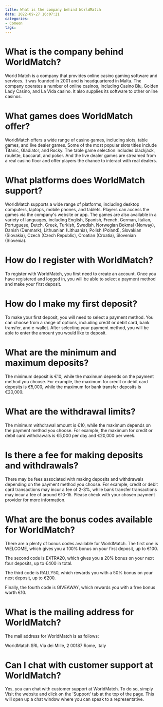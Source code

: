 ```yaml
---
title: What is the company behind WorldMatch 
date: 2022-09-27 16:07:21
categories:
- Comeon
tags:
---
```



#  What is the company behind WorldMatch? 


World Match is a company that provides online casino gaming software and services. It was founded in 2001 and is headquartered in Malta. The company operates a number of online casinos, including Casino Blu, Golden Lady Casino, and La Vida casino. It also supplies its software to other online casinos.

# What games does WorldMatch offer? 

WorldMatch offers a wide range of casino games, including slots, table games, and live dealer games. Some of the most popular slots titles include Titanic, Gladiator, and Rocky. The table game selection includes blackjack, roulette, baccarat, and poker. And the live dealer games are streamed from a real casino floor and offer players the chance to interact with real dealers.

# What platforms does WorldMatch support? 

WorldMatch supports a wide range of platforms, including desktop computers, laptops, mobile phones, and tablets. Players can access the games via the company's website or app. The games are also available in a variety of languages, including English, Spanish, French, German, Italian, Portuguese, Dutch, Greek, Turkish, Swedish, Norwegian Bokmal (Norway), Danish (Denmark), Lithuanian (Lithuania), Polish (Poland), Slovakian (Slovakia), Czech (Czech Republic), Croatian (Croatia), Slovenian (Slovenia).

#  How do I register with WorldMatch? 

To register with WorldMatch, you first need to create an account. Once you have registered and logged in, you will be able to select a payment method and make your first deposit.

# How do I make my first deposit? 

To make your first deposit, you will need to select a payment method. You can choose from a range of options, including credit or debit card, bank transfer, and e-wallet. After selecting your payment method, you will be able to enter the amount you would like to deposit.

# What are the minimum and maximum deposits? 

The minimum deposit is €10, while the maximum depends on the payment method you choose. For example, the maximum for credit or debit card deposits is €5,000, while the maximum for bank transfer deposits is €20,000.

# What are the withdrawal limits? 

The minimum withdrawal amount is €10, while the maximum depends on the payment method you choose. For example, the maximum for credit or debit card withdrawals is €5,000 per day and €20,000 per week.

# Is there a fee for making deposits and withdrawals? 

There may be fees associated with making deposits and withdrawals depending on the payment method you choose. For example, credit or debit card transactions may incur a fee of 2-3%, while bank transfer transactions may incur a fee of around €10-15. Please check with your chosen payment provider for more information.

#  What are the bonus codes available for WorldMatch? 

There are a plenty of bonus codes available for WorldMatch. The first one is WELCOME, which gives you a 100% bonus on your first deposit, up to €100. 

The second code is EXTRA20, which gives you a 20% bonus on your next four deposits, up to €400 in total. 

The third code is RALLY50, which rewards you with a 50% bonus on your next deposit, up to €200. 

Finally, the fourth code is GIVEAWAY, which rewards you with a free bonus worth €10.

#  What is the mailing address for WorldMatch? 

The mail address for WorldMatch is as follows: 

WorldMatch SRL
Via dei Mille, 2
00187 Rome, Italy

#  Can I chat with customer support at WorldMatch?

Yes, you can chat with customer support at WorldMatch. To do so, simply Visit the website and click on the 'Support' tab at the top of the page. This will open up a chat window where you can speak to a representative.